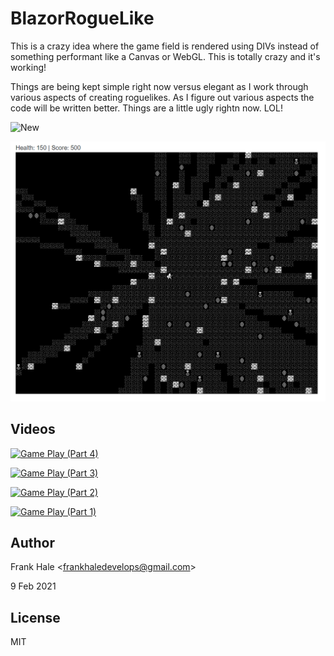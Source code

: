 # BlazorRogueLike

This is a crazy idea where the game field is rendered using DIVs instead of
something performant like a Canvas or WebGL. This is totally crazy and it's
working!

Things are being kept simple right now versus elegant as I work through various
aspects of creating roguelikes. As I figure out various aspects the code will
be written better. Things are a little ugly rightn now. LOL!

![New](screenshots/new.png)

![Old](screenshots/demo.png)

## Videos

[![Game Play (Part 4)](https://img.youtube.com/vi/IamPy2GVZ2U/0.jpg)](https://www.youtube.com/watch?v=IamPy2GVZ2U)

[![Game Play (Part 3)](https://img.youtube.com/vi/tgjRUyfhn2s/0.jpg)](https://www.youtube.com/watch?v=tgjRUyfhn2s)

[![Game Play (Part 2)](https://img.youtube.com/vi/7A3VwB2smNE/0.jpg)](https://www.youtube.com/watch?v=7A3VwB2smNE)

[![Game Play (Part 1)](https://img.youtube.com/vi/xezQIAswiIM/0.jpg)](https://www.youtube.com/watch?v=xezQIAswiIM)

## Author

Frank Hale &lt;frankhaledevelops@gmail.com&gt;

9 Feb 2021

## License

MIT